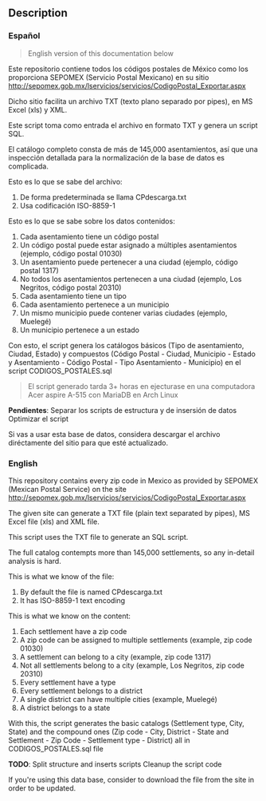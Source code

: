 ## Description

### Español
> English version of this documentation below

Este repositorio contiene todos los códigos postales de México como los proporciona
SEPOMEX (Servicio Postal Mexicano) en su sitio http://sepomex.gob.mx/lservicios/servicios/CodigoPostal_Exportar.aspx

Dicho sitio facilita un archivo TXT (texto plano separado por pipes), en MS Excel (xls) y XML.

Este script toma como entrada el archivo en formato TXT y genera un script SQL.

El catálogo completo consta de más de 145,000 asentamientos, así que una inspección detallada para
la normalización de la base de datos es complicada.

Esto es lo que se sabe del archivo:
    
1. De forma predeterminada se llama CPdescarga.txt
2. Usa codificación ISO-8859-1

Esto es lo que se sabe sobre los datos contenidos:

1. Cada asentamiento tiene un código postal
2. Un código postal puede estar asignado a múltiples asentamientos (ejemplo, código postal 01030)
3. Un asentamiento puede pertenecer a una ciudad (ejemplo, código postal 1317)
4. No todos los asentamientos pertenecen a una ciudad (ejemplo, Los Negritos, código postal 20310)
5. Cada asentamiento tiene un tipo 
6. Cada asentamiento pertenece a un municipio
7. Un mismo municipio puede contener varias ciudades (ejemplo, Muelegé)
8. Un municipio pertenece a un estado


Con esto, el script genera los catálogos básicos (Tipo de asentamiento, Ciudad, Estado) y compuestos
(Código Postal - Ciudad, Municipio - Estado y Asentamiento - Código Postal - Tipo Asentamiento - Municipio) en el
script CODIGOS_POSTALES.sql

> El script generado tarda 3+ horas en ejecturase en una computadora Acer aspire A-515 con MariaDB en Arch Linux

**Pendientes**:
    Separar los scripts de estructura y de insersión de datos
    Optimizar el script

Si vas a usar esta base de datos, considera descargar el archivo diréctamente del sitio para que esté actualizado.

### English
This repository contains every zip code in Mexico as provided by SEPOMEX (Mexican Postal Service) on the site
http://sepomex.gob.mx/lservicios/servicios/CodigoPostal_Exportar.aspx

The given site can generate a TXT file (plain text separated by pipes), MS Excel file (xls) and XML file.

This script uses the TXT file to generate an SQL script.

The full catalog contempts more than 145,000 settlements, so any in-detail analysis is hard.

This is what we know of the file:

1. By default the file is named CPdescarga.txt
2. It has ISO-8859-1 text encoding


This is what we know on the content:

1. Each settlement have a zip code
2. A zip code can be assigned to multiple settlements (example, zip code 01030)
3. A settlement can belong to a city (example, zip code 1317)
4. Not all settlements belong to a city (example, Los Negritos, zip code 20310)
5. Every settlement have a type
6. Every settlement belongs to a district 
7. A single district can have multiple cities (example, Muelegé)
8. A district belongs to a state


With this, the script generates the basic catalogs (Settlement type, City, State) and the compound ones
(Zip code - City, District - State and Settlement - Zip Code - Settlement type - District) all in CODIGOS_POSTALES.sql file

**TODO**:
    Split structure and inserts scripts
    Cleanup the script code

If you're using this data base, consider to download the file from the site in order to be updated.
